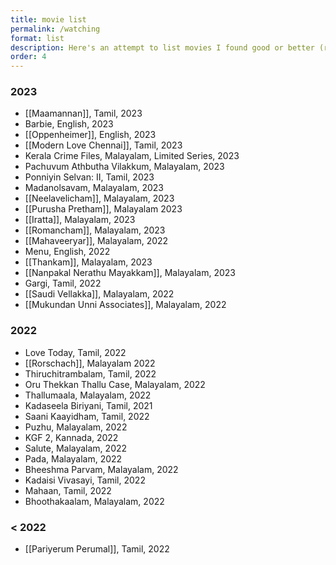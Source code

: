 ```yaml
---
title: movie list
permalink: /watching
format: list
description: Here's an attempt to list movies I found good or better (rated 2.5+ out of 5). I admit, maintaining it has been a challenge!
order: 4
---
```


### 2023
- [[Maamannan]], Tamil, 2023
- Barbie, English, 2023
- [[Oppenheimer]], English, 2023
- [[Modern Love Chennai]], Tamil, 2023
- Kerala Crime Files, Malayalam, Limited Series, 2023
- Pachuvum Athbutha Vilakkum, Malayalam, 2023
- Ponniyin Selvan: II, Tamil, 2023
- Madanolsavam, Malayalam, 2023
- [[Neelavelicham]], Malayalam, 2023
- [[Purusha Pretham]], Malayalam 2023
- [[Iratta]], Malayalam, 2023
- [[Romancham]], Malayalam, 2023
- [[Mahaveeryar]], Malayalam, 2022
- Menu, English, 2022
- [[Thankam]], Malayalam, 2023
- [[Nanpakal Nerathu Mayakkam]], Malayalam, 2023
- Gargi, Tamil, 2022
- [[Saudi Vellakka]], Malayalam, 2022
- [[Mukundan Unni Associates]], Malayalam, 2022

### 2022
- Love Today, Tamil, 2022
- [[Rorschach]], Malayalam 2022
- Thiruchitrambalam, Tamil, 2022
- Oru Thekkan Thallu Case, Malayalam, 2022
- Thallumaala, Malayalam, 2022
- Kadaseela Biriyani, Tamil, 2021
- Saani Kaayidham, Tamil, 2022
- Puzhu, Malayalam, 2022
- KGF 2, Kannada, 2022
- Salute, Malayalam, 2022
- Pada, Malayalam, 2022
- Bheeshma Parvam, Malayalam, 2022
- Kadaisi Vivasayi, Tamil, 2022
- Mahaan, Tamil, 2022
- Bhoothakaalam, Malayalam, 2022

### < 2022
- [[Pariyerum Perumal]], Tamil, 2022